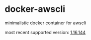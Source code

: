 # docker-awscli
minimalistic docker container for awscli

most recent supported version: [1.16.144](https://libraries.io/pypi/awscli/1.16.144)
